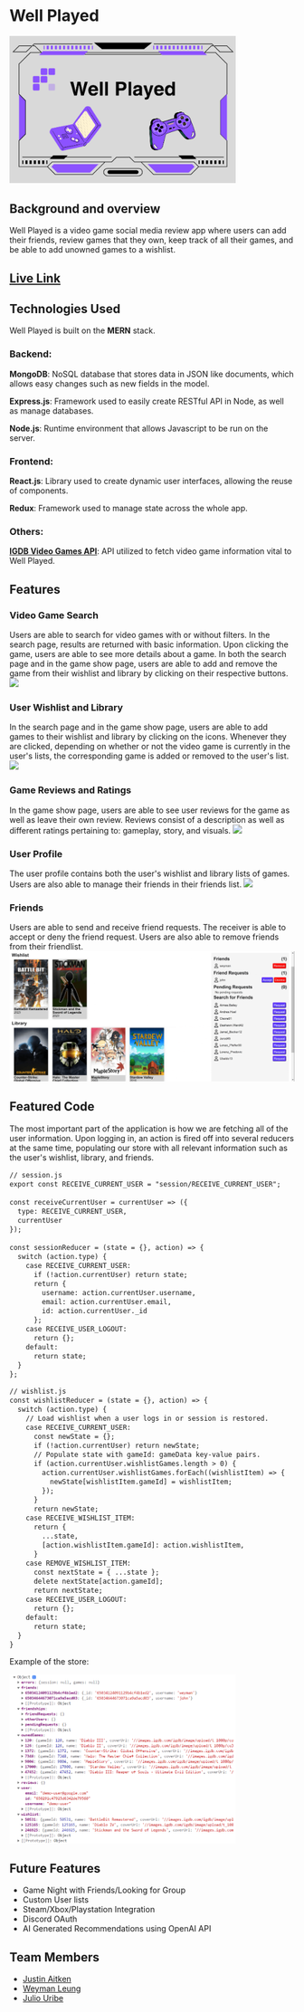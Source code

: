 # Well Played
[<img src='captures/logo.PNG' width='400'>](https://well-played.onrender.com/)

## Background and overview 

Well Played is a video game social media review app where users can add their friends, review games that they own, keep track of all their games, and be able to add unowned games to a wishlist.

<!--- group up with friends or other users to find a new game to play together -->


## [Live Link](https://well-played.onrender.com/)

## Technologies Used

Well Played is built on the **MERN** stack.

### Backend:

**MongoDB**: NoSQL database that stores data in JSON like documents, which allows easy changes such as new fields in the model.

**Express.js**: Framework used to easily create RESTful API in Node, as well as manage databases.
 
**Node.js**: Runtime environment that allows Javascript to be run on the server.

### Frontend:

**React.js**: Library used to create dynamic user interfaces, allowing the reuse of components.

**Redux**: Framework used to manage state across the whole app.

### Others:
**[IGDB Video Games API](https://www.igdb.com/)**: API utilized to fetch video game information vital to Well Played.

## Features

### Video Game Search
Users are able to search for video games with or without filters. In the search page, results are returned with basic information. Upon clicking the game, users are able to see more details about a game. In both the search page and in the game show page, users are able to add and remove the game from their wishlist and library by clicking on their respective buttons.
![](captures/search.gif)

### User Wishlist and Library 
In the search page and in the game show page, users are able to add games to their wishlist and library by clicking on the icons. Whenever they are clicked, depending on whether or not the video game is currently in the user's lists, the corresponding game is added or removed to the user's list.
![](captures/lists.gif)

### Game Reviews and Ratings
In the game show page, users are able to see user reviews for the game as well as leave their own review. Reviews consist of a description as well as different ratings pertaining to: gameplay, story, and visuals.
![](captures/review.gif)

### User Profile 
The user profile contains both the user's wishlist and library lists of games. Users are also able to manage their friends in their friends list. 
![](captures/profile.gif)

### Friends
Users are able to send and receive friend requests. The receiver is able to accept or deny the friend request. Users are also able to remove friends from their friendlist.
![](captures/friends.gif)

## Featured Code

The most important part of the application is how we are fetching all of the user information. Upon logging in, an action is fired off into several reducers at the same time, populating our store with all relevant information such as the user's wishlist, library, and friends.

```
// session.js 
export const RECEIVE_CURRENT_USER = "session/RECEIVE_CURRENT_USER";

const receiveCurrentUser = currentUser => ({
  type: RECEIVE_CURRENT_USER,
  currentUser
});

const sessionReducer = (state = {}, action) => {
  switch (action.type) {
    case RECEIVE_CURRENT_USER:
      if (!action.currentUser) return state;
      return {
        username: action.currentUser.username,
        email: action.currentUser.email,
        id: action.currentUser._id
      };
    case RECEIVE_USER_LOGOUT:
      return {};
    default:
      return state;
  }
};
```

```
// wishlist.js
const wishlistReducer = (state = {}, action) => {
  switch (action.type) {
    // Load wishlist when a user logs in or session is restored.
    case RECEIVE_CURRENT_USER:
      const newState = {};
      if (!action.currentUser) return newState;
      // Populate state with gameId: gameData key-value pairs.
      if (action.currentUser.wishlistGames.length > 0) {
        action.currentUser.wishlistGames.forEach((wishlistItem) => {
          newState[wishlistItem.gameId] = wishlistItem;
        });
      }
      return newState;
    case RECEIVE_WISHLIST_ITEM:
      return {
        ...state,
        [action.wishlistItem.gameId]: action.wishlistItem,
      }
    case REMOVE_WISHLIST_ITEM:
      const nextState = { ...state };
      delete nextState[action.gameId];
      return nextState;
    case RECEIVE_USER_LOGOUT:
      return {};
    default:
      return state;
  }
}

```


Example of the store:

<img src='captures/store.PNG' width='400'>


## Future Features
 - Game Night with Friends/Looking for Group
 - Custom User lists
 - Steam/Xbox/Playstation Integration
 - Discord OAuth
 - AI Generated Recommendations using OpenAI API

## Team Members
- [Justin Aitken](https://www.linkedin.com/in/justin-aitken-bb9272212/)
- [Weyman Leung](https://www.linkedin.com/in/weyman-leung/)
- [Julio Uribe](https://www.linkedin.com/in/julio-uribe-a15736b5/)

<!-- ## Background and overview 

Well played is a video game social media review app where users can add their friends, review games that they own, keep track of all their games, add unowned games to a wishlist and
group up with friends or other users to find a new game to play together


## [Live Link](https://well-played.onrender.com/)


## Functionality and MVP 

 - User authentication
 - Games database and game show
 - Friends list
 - Wish-list
 - User library of owned games
 - Game reviews

#### Bonus
 - Game night with friends
 - Looking for Group
 - Custom User lists
 - Steam/Xbox/Playstation integration
 - Discord OAuth
 - Ai generated recommendations

## Technologies and Technical Challenges

#### Technologies used

 - Backend
   - MongoDB
   - Express.js
   - IGDB - Video game api ![Link to Site](https://www.igdb.com/)
   - Node

 - Frontend
   - React-Redux
  
### Technical Challenges

  We have a list of technologies that we would like to integrate into the app, but are unfamilliar with them and hope to learn how they work throughout development

  - Steam integration (populate owned games and wishlist)
  - Discord OAuth (Sign in with discord)
  - Open Ai integration for recommendations
  - Game night
    - Might have trouble recreating a full outer join in a noSQL database

## Group members and Work Breakdown

- Justin Aitken - Flex dev
- Julio Uribe - Frontend Specialist
- Weyman Leung - Backend Specialist

### Day by Day

Monday
- Initial Setup
- User Auth
- Flesh out schema

Tuesday
- Build games table 
- Friends Feature
- Owned Games/wishlist
- Barebones games show
- Search if time

Wednesday
- Search function
- Finished Games show
  - Reviews
  - News-feed

Thursday
- Strengthen features, dotted T's, crossed I's
- Flesh out css

Friday
- Finish main crud features
- Start Game night and LFG
- Plan out work for weekend

---

### Screenshots

- Home page
  
![screenshot3](https://media.cleanshot.cloud/media/52999/h1om8pE9LO6acrEOUPdfSSr5xrhanDCcbdA7iOYc.jpeg?Expires=1693264249&Signature=gPe0kOJ-FPMltF5Lxlto7~susEBKPhkw6ZGf7OJ4qs1Gk9pZy~POFqp-M4Dv3HzN2UqEuedUNo4WA1IVmSjLmlNk94nJy2GYmKFz8ZVUoLv-be4vHLkrgvY30j6lqf3huqdCpfldXrj4Ie~a-f6pykXNkvQPSUagn2szQhiYXlD5hUfoiW3JSndHMWRqO3E638CVCmsvU~bVj3Oes1p9TX3iiCnNswcRJlT5sQpL0kwE3zlL9nv2VVw0PVVozcV95aZCU0AF5NQepvdhVRU7mJSHdgoSBg9i7C7tIs-gXSiHGipkG1AA-ltGVRIPVPEEzqZx0hAGtX-dvhWZ7RZfMQ__&Key-Pair-Id=K269JMAT9ZF4GZ)

- Game search
  
![screenshot2](https://media.cleanshot.cloud/media/52999/zsD4vseLDAFYc03Px9kvD8qzTabOQ98eeTS03QNs.jpeg?Expires=1693264224&Signature=WU00WuvY99UIssI4jnqNSfZmJG2Os22n3hhw7-2gzwYeXXeMhRtq~lgq3fXHOCDa5A76QU0TsFRNuxxsQ41Rlf3Yb5dFD2tdC2JiCbaYWMbea4Gqot5iUWBVDY~xk6vGnyXoJF4r1EnM5P4xdphX1D9T0PW1jPHlrj~Qz~IfKWviIQz-3oIZtio-MyeEYeM2AHx89gXXuEi~lLWJSI2DK9evqNffURWjA3~SXL4aw1pWUENSzpAGqrKrDYN~NWo~ky1Aw3jYy2Xfj2JqDVmeRBrqs0JborjMp28ZykVSlsKeKwivI3k4BvdchQSunear8iYSNsLd-I8QyLfWDd9sqQ__&Key-Pair-Id=K269JMAT9ZF4GZ)

- Game show
  
![screenshot1](https://media.cleanshot.cloud/media/52999/w2K6ySIDlNCe7uUtJa2KYJ9bPV8ETdGdmjKiWQZa.jpeg?Expires=1693264190&Signature=Qx3OEiplNkoUNKaT3PheJNCFoP89VYhcJ20TDxBTJQxfZlMp2VkSH1T3H5rSylLEXdVoLFaYyAka3XbTqISP8DlMbcq8ar9bqOQD2wW~gdbUmwmIPkh1Qy6MUaCjwwjAEq6UG5aj40NXX1i-PIJxUW636c5l3~Nrmt6CWzKTr0YLOEmqB~50dgAFqnOgij5ncSEgnkiXtVpzk1exrh9EkEHXp8Mv1KEvDCXMUXFXKw4kOqZ96dTl~r6DBtG9blNVQiqNLuyTNDhC4OjMAnsthI7qE7yWFO~xHkhEvidHGhgtL7sdLs6wshArLITBxh7QhLYsYbIzEZ3QW8LYkJ-vFQ__&Key-Pair-Id=K269JMAT9ZF4GZ)

-->
